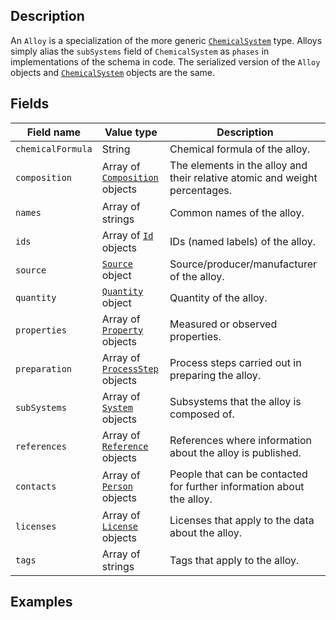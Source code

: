 ## Description

An `Alloy` is a specialization of the more generic [`ChemicalSystem`](!schema_definition/system/chemical/ChemicalSystem) type. Alloys simply alias the `subSystems` field of `ChemicalSystem` as `phases` in implementations of the schema in code. The serialized version of the `Alloy` objects and [`ChemicalSystem`](!schema_definition/system/chemical/ChemicalSystem) objects are the same.

## Fields

Field name | Value type | Description
-----------|------------|------------
`chemicalFormula` | String | Chemical formula of the alloy.
`composition` | Array of [`Composition`](!schema_definition/system/chemical/common/Composition) objects | The elements in the alloy and their relative atomic and weight percentages.
`names` | Array of strings | Common names of the alloy.
`ids` | Array of [`Id`](!schema_definition/common/Id) objects | IDs (named labels) of the alloy.
`source` | [`Source`](!schema_definition/common/Source) object | Source/producer/manufacturer of the alloy.
`quantity` | [`Quantity`](!schema_definition/common/Quantity) object | Quantity of the alloy.
`properties` | Array of [`Property`](!schema_definition/common/Property) objects | Measured or observed properties.
`preparation` | Array of [`ProcessStep`](!schema_definition/common/ProcessStep) objects | Process steps carried out in preparing the alloy.
`subSystems` | Array of [`System`](!schema_definition/system/System) objects | Subsystems that the alloy is composed of.
`references` | Array of [`Reference`](!schema_definition/common/Reference) objects | References where information about the alloy is published.
`contacts` | Array of [`Person`](!schema_definition/common/Person) objects | People that can be contacted for further information about the alloy.
`licenses` | Array of [`License`](!schema_definition/common/License) objects | Licenses that apply to the data about the alloy.
`tags` | Array of strings | Tags that apply to the alloy.

## Examples
